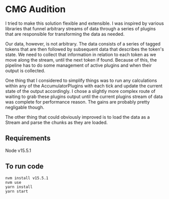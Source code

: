# CMG Audition
I tried to make this solution flexible and extensible. I was inspired by various libraries that funnel arbitrary streams of data through a series of plugins that are responsible for transforming the data as needed. 

Our data, however, is not arbitrary. The data consists of a series of tagged tokens that are then followed by subsequent data that describes the token's state. We need to collect that information in relation to each token as we move along the stream, until the next token if found. 
Because of this, the pipeline has to do some management of active plugins and when their output is collected.  

One thing that I considered to simplify things was to run any calculations within any of the AccumulatorPlugins with each tick and update the current state of the output accordingly. I chose a slightly more complex route of waiting to grab these plugins output until the current plugins stream of data was complete for performance reason. The gains are probably pretty negligable though.

The other thing that could obviously improved is to load the data as a Stream and parse the chunks as they are loaded.

## Requirements
Node v15.5.1

## To run code
```
nvm install v15.5.1
nvm use
yarn install
yarn start
```
